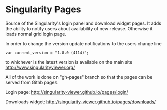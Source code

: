 Singularity Pages
=================

Source of the Singularity's login panel and download widget pages.
It adds the ability to notify users about availability of new release.
Otherwise it loads normal grid login page.

In order to change the version update notifications to the users
change line

    var current_version = "1.8.0 (4114)";

to whichever is the latest version is available on the main site
<http://www.singularityviewer.org/>

All of the work is done on "gh-pages" branch so that the pages can be
served from Githb pages.

Login page: <http://singularity-viewer.github.io/pages/login/>

Downloads widget: <http://singularity-viewer.github.io/pages/downloads/>
